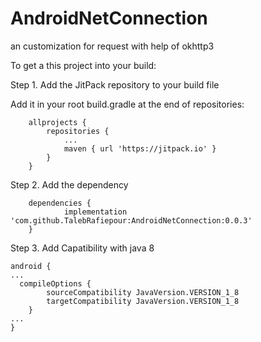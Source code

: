 # AndroidNetConnection
an customization for request with help of okhttp3

To get a this project into your build:

Step 1. Add the JitPack repository to your build file

Add it in your root build.gradle at the end of repositories:

```
	allprojects {
		repositories {
			...
			maven { url 'https://jitpack.io' }
		}
	}
```

Step 2. Add the dependency
```
	dependencies {
	        implementation 'com.github.TalebRafiepour:AndroidNetConnection:0.0.3'
	}
```
Step 3. Add Capatibility with java 8
```
android {
...
  compileOptions {
        sourceCompatibility JavaVersion.VERSION_1_8
        targetCompatibility JavaVersion.VERSION_1_8
    }
...
}
 
